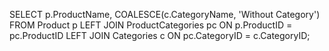 SELECT
    p.ProductName,
    COALESCE(c.CategoryName, 'Without Category') 
FROM
    Product p
LEFT JOIN
    ProductCategories pc ON p.ProductID = pc.ProductID
LEFT JOIN
    Categories c ON pc.CategoryID = c.CategoryID;
